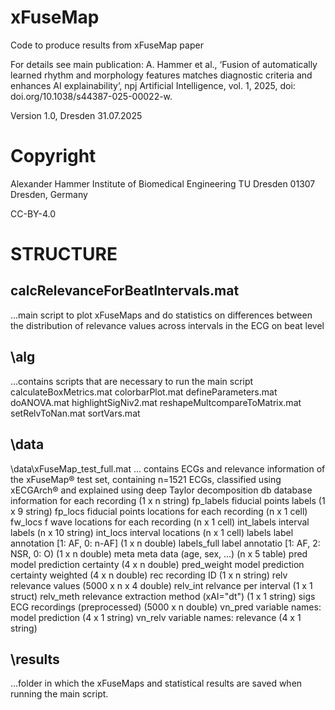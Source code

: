 # xFuseMap
Code to produce results from xFuseMap paper

For details see main publication:
A. Hammer et al., ‘Fusion of automatically learned rhythm and morphology features matches diagnostic criteria and enhances AI explainability’, npj Artificial Intelligence, vol. 1, 2025, doi: doi.org/10.1038/s44387-025-00022-w.

Version 1.0, Dresden 31.07.2025

# Copyright
Alexander Hammer
Institute of Biomedical Engineering
TU Dresden
01307 Dresden, Germany

CC-BY-4.0

# STRUCTURE
## calcRelevanceForBeatIntervals.mat
...main script to plot xFuseMaps and do statistics on differences between the distribution of relevance values across intervals in the ECG on beat level 


## \alg
...contains scripts that are necessary to run the main script
calculateBoxMetrics.mat
colorbarPlot.mat
defineParameters.mat
doANOVA.mat
highlightSigNiv2.mat
reshapeMultcompareToMatrix.mat
setRelvToNan.mat
sortVars.mat


## \data 
\data\xFuseMap_test_full.mat
... contains ECGs and relevance information of the xFuseMap® test set, containing n=1521 ECGs, classified using xECGArch® and explained using deep Taylor decomposition
db 		      database information for each recording (1 x n string)
fp_labels 	fiducial points labels (1 x 9 string)
fp_locs 	  fiducial points locations for each recording (n x 1 cell)
fw_locs 	  f wave locations for each recording (n x 1 cell)
int_labels	interval labels (n x 10 string)
int_locs 	  interval locations (n x 1 cell)
labels 		  label annotation [1: AF, 0: n-AF] (1 x n double)
labels_full label annotatio [1: AF, 2: NSR, 0: O) (1 x n double)
meta 		    meta data (age, sex, ...) (n x 5 table)
pred 		    model prediction certainty (4 x n double)
pred_weight model prediction certainty weighted (4 x n double)
rec 		    recording ID (1 x n string)
relv 		    relevance values (5000 x n x 4 double)
relv_int 	  relvance per interval (1 x 1 struct)
relv_meth 	relevance extraction method (xAI="dt") (1 x 1 string)
sigs 		    ECG recordings (preprocessed) (5000 x n double)
vn_pred 	  variable names: model prediction (4 x 1 string)
vn_relv  	  variable names: relevance (4 x 1 string)


## \results
...folder in which the xFuseMaps and statistical results are saved when running the main script.

